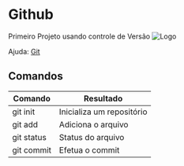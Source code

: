 # Github
Primeiro Projeto usando controle de Versão 
![Logo](https://github.com/favicon.ico)

Ajuda: [Git](https://git-scm.com/doc)

## Comandos

Comando   | Resultado
--------  |----------
git init  | Inicializa um repositório
git add   | Adiciona o arquivo
git status | Status do arquivo
git commit | Efetua o commit